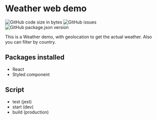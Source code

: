 # Weather web demo

![GitHub code size in bytes](https://img.shields.io/github/languages/code-size/colomfernando/weather-app-demo)
![GitHub issues](https://img.shields.io/github/issues/colomfernando/weather-app-demo)
![GitHub package.json version](https://img.shields.io/github/package-json/v/colomfernando/weather-app-demo)

This is a Weather demo, with geolocation to get the actual weather. Also you can filter by country.

## Packages installed

* React
* Styled component
  
## Script

* test (jest)
* start (dev)
* build (production)
